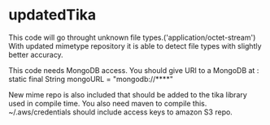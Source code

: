 # updatedTika
This code will go throught unknown file types.('application/octet-stream') With updated mimetype repository it is able to detect file types with slightly better accuracy. 


This code needs MongoDB access. You should give URI to a MongoDB at : 
static final String mongoURL = "mongodb://****"

New mime repo is also included that should be added to the tika library used in compile time. 
You also need maven to compile this. 
~/.aws/credentials should include access keys to amazon S3 repo. 

